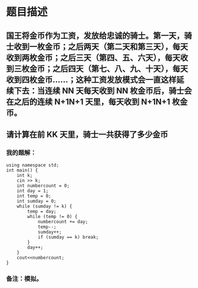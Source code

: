 # 题目描述
## 国王将金币作为工资，发放给忠诚的骑士。第一天，骑士收到一枚金币；之后两天（第二天和第三天），每天收到两枚金币；之后三天（第四、五、六天），每天收到三枚金币；之后四天（第七、八、九、十天），每天收到四枚金币......；这种工资发放模式会一直这样延续下去：当连续 NN 天每天收到 NN 枚金币后，骑士会在之后的连续 N+1N+1 天里，每天收到 N+1N+1 枚金币。
## 请计算在前 KK 天里，骑士一共获得了多少金币
### 我的题解：
```#include <bits/stdc++.h>
using namespace std;
int main() {
	int k;
	cin >> k;
	int numbercount = 0;
	int day = 1;
	int temp = 0;
	int sumday = 0;
	while (sumday != k) {
		temp = day;
		while (temp != 0) {
			numbercount += day;
			temp--;
			sumday++;
			if (sumday == k) break;
		}
		day++;
	}
	cout<<numbercount;
} 
```
### **备注**：模拟。